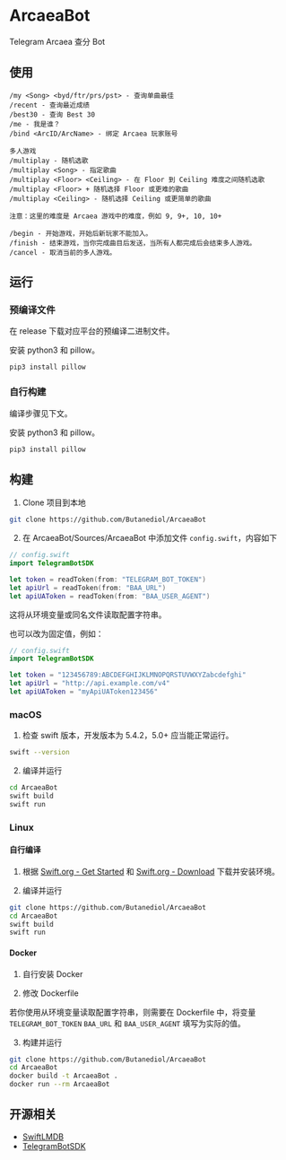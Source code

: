 # ArcaeaBot

Telegram Arcaea 查分 Bot

## 使用

```
/my <Song> <byd/ftr/prs/pst> - 查询单曲最佳
/recent - 查询最近成绩
/best30 - 查询 Best 30
/me - 我是谁？
/bind <ArcID/ArcName> - 绑定 Arcaea 玩家账号

多人游戏
/multiplay - 随机选歌
/multiplay <Song> - 指定歌曲
/multiplay <Floor> <Ceiling> - 在 Floor 到 Ceiling 难度之间随机选歌
/multiplay <Floor> + 随机选择 Floor 或更难的歌曲
/multiplay <Ceiling> - 随机选择 Ceiling 或更简单的歌曲

注意：这里的难度是 Arcaea 游戏中的难度，例如 9, 9+, 10, 10+

/begin - 开始游戏，开始后新玩家不能加入。
/finish - 结束游戏，当你完成曲目后发送，当所有人都完成后会结束多人游戏。
/cancel - 取消当前的多人游戏。
```

## 运行

### 预编译文件

在 release 下载对应平台的预编译二进制文件。

安装 python3 和 pillow。

```bash
pip3 install pillow
```

### 自行构建

编译步骤见下文。

安装 python3 和 pillow。

```bash
pip3 install pillow
```

## 构建

1. Clone 项目到本地

```sh
git clone https://github.com/Butanediol/ArcaeaBot
```

2. 在 ArcaeaBot/Sources/ArcaeaBot 中添加文件 `config.swift`，内容如下

```swift
// config.swift
import TelegramBotSDK

let token = readToken(from: "TELEGRAM_BOT_TOKEN")
let apiUrl = readToken(from: "BAA_URL")
let apiUAToken = readToken(from: "BAA_USER_AGENT")
```
这将从环境变量或同名文件读取配置字符串。

也可以改为固定值，例如：

```swift
// config.swift
import TelegramBotSDK

let token = "123456789:ABCDEFGHIJKLMNOPQRSTUVWXYZabcdefghi"
let apiUrl = "http://api.example.com/v4"
let apiUAToken = "myApiUAToken123456"
```

### macOS

1. 检查 swift 版本，开发版本为 5.4.2，5.0+ 应当能正常运行。

```sh
swift --version
```

2. 编译并运行

```sh
cd ArcaeaBot
swift build
swift run
```

### Linux

#### 自行编译

1. 根据 [Swift.org - Get Started](https://swift.org/getting-started/) 和 [Swift.org - Download](https://swift.org/download/) 下载并安装环境。

2. 编译并运行

```sh
git clone https://github.com/Butanediol/ArcaeaBot
cd ArcaeaBot
swift build
swift run
```

#### Docker

1. 自行安装 Docker

2. 修改 Dockerfile

若你使用从环境变量读取配置字符串，则需要在 Dockerfile 中，将变量 `TELEGRAM_BOT_TOKEN` `BAA_URL` 和 `BAA_USER_AGENT` 填写为实际的值。

3. 构建并运行

```sh
git clone https://github.com/Butanediol/ArcaeaBot
cd ArcaeaBot
docker build -t ArcaeaBot .
docker run --rm ArcaeaBot
```

## 开源相关

- [SwiftLMDB](https://github.com/agisboye/SwiftLMDB)
- [TelegramBotSDK](https://github.com/rapierorg/telegram-bot-swift)
